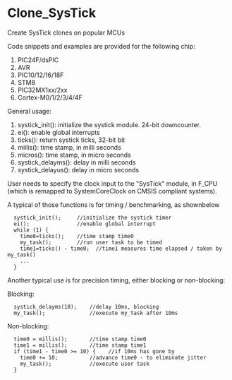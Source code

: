 # Clone_SysTick
Create SysTick clones on popular MCUs

Code snippets and examples are provided for the following chip:
1. PIC24F/dsPIC
2. AVR
3. PIC10/12/16/18F
4. STM8
5. PIC32MX1xx/2xx
6. Cortex-M0/1/2/3/4/4F

General usage:

1. systick_init():     initialize the systick module. 24-bit downcounter.
2. ei():               enable global interrupts
3. ticks():            return systick ticks, 32-bit bit
4. millis():           time stamp, in milli seconds
5. micros():           time stamp, in micro seconds
6. systick_delayms():  delay in milli seconds
7. systick_delayus():  delay in micro seconds

User needs to specify the clock input to the "SysTick" module, in F_CPU (which is remapped to SystemCoreClock on CMSIS compliant systems).

A typical of those functions is for timing / benchmarking, as shownbelow
  
```
  systick_init();     //initialize the systick timer
  ei();               //enable global interrupt
  while (1) {
    time0=ticks();    //time stamp time0
    my_task();        //run user task to be timed
    time1=ticks() - time0;  //time1 measures time elapsed / taken by my_task()
    ...
  } 
```
Another typical use is for precision timing, either blocking or non-blocking:

Blocking:
  
```  
  systick_delayms(10);    //delay 10ms, blocking
  my_task();              //execute my_task after 10ms
```  
Non-blocking:

```
  time0 = millis();       //time stamp time0
  time1 = millis();       //time stamp time1
  if (time1 - time0 >= 10) {    //if 10ms has gone by
    time0 += 10;          //advance time0 - to eliminate jitter
    my_task();            //execute user task
  }
```
    
